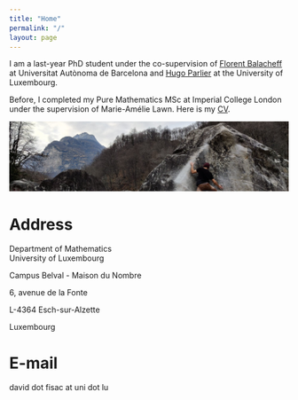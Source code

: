 ```yaml
---
title: "Home"
permalink: "/"
layout: page
---
```


I am a last-year PhD student under the co-supervision of <a href="https://mat.uab.cat/~fbalacheff/"> Florent Balacheff</a> at Universitat Autònoma de Barcelona and <a href="https://math.uni.lu/parlier/"> Hugo Parlier</a> at the University of Luxembourg.

Before, I completed my Pure Mathematics MSc at Imperial College London under the supervision of Marie-Amélie Lawn.
Here is my <a href="/CV.pdf" class="image fit">CV</a>.

![alt text](https://github.com/dfisac/dfisac.github.io/blob/master/guix.jpg?raw=true)

# Address
Department of Mathematics  
University of Luxembourg

Campus Belval - Maison du Nombre

6, avenue de la Fonte

L-4364 Esch-sur-Alzette

Luxembourg

# E-mail
david dot fisac at uni dot lu



